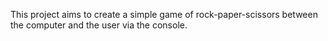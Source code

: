 This project aims to create a simple game of rock-paper-scissors between the computer and the user via the console.
